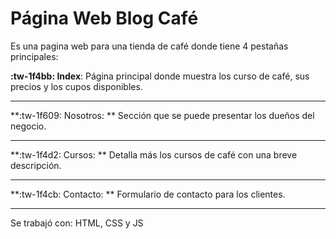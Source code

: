 # Página Web Blog Café

Es una pagina web para una tienda de café donde tiene 4 pestañas principales: 

**:tw-1f4bb: Index**: Página principal donde muestra los curso de café, sus precios y los cupos disponibles. 

------------

**:tw-1f609: Nosotros: ** Sección que se puede presentar los dueños del negocio.

------------

**:tw-1f4d2: Cursos: ** Detalla más los cursos de café con una breve descripción.

------------

**:tw-1f4cb: Contacto: ** Formulario de contacto para los clientes.

------------

Se trabajó con: HTML, CSS y JS
